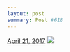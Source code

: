 ```yaml
---
layout: post
summary: Post #618
---
```


<p>
  <time><a href="/618">April 21, 2017</a></time>
  <a href="/618"><img src="{{ site.assets_url }}/618-480.jpg" srcset="{{ site.assets_url }}/618-240.jpg 240w, {{ site.assets_url }}/618-480.jpg 480w, {{ site.assets_url }}/618-720.jpg 720w, {{ site.assets_url }}/618-960.jpg 960w" sizes="(min-width: 700px) 50vw, calc(100vw - 2rem)" /></a>
</p>
